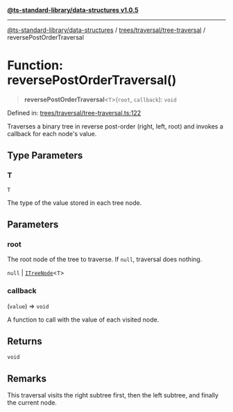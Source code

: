 [**@ts-standard-library/data-structures v1.0.5**](../../../../README.md)

***

[@ts-standard-library/data-structures](../../../../modules.md) / [trees/traversal/tree-traversal](../README.md) / reversePostOrderTraversal

# Function: reversePostOrderTraversal()

> **reversePostOrderTraversal**\<`T`\>(`root`, `callback`): `void`

Defined in: [trees/traversal/tree-traversal.ts:122](https://github.com/gabaudette/ts-stdlib/blob/7333da76bc775fbabd0907ad8519b912cfc2fe26/packages/data-structures/src/trees/traversal/tree-traversal.ts#L122)

Traverses a binary tree in reverse post-order (right, left, root) and invokes a callback for each node's value.

## Type Parameters

### T

`T`

The type of the value stored in each tree node.

## Parameters

### root

The root node of the tree to traverse. If `null`, traversal does nothing.

`null` | [`ITreeNode`](../../../tree-node/interfaces/ITreeNode.md)\<`T`\>

### callback

(`value`) => `void`

A function to call with the value of each visited node.

## Returns

`void`

## Remarks

This traversal visits the right subtree first, then the left subtree, and finally the current node.
